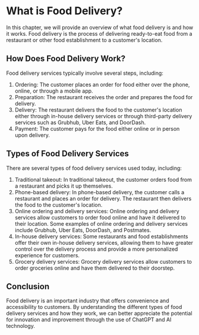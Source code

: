 What is Food Delivery?
==============================================================

In this chapter, we will provide an overview of what food delivery is and how it works. Food delivery is the process of delivering ready-to-eat food from a restaurant or other food establishment to a customer's location.

How Does Food Delivery Work?
----------------------------

Food delivery services typically involve several steps, including:

1. Ordering: The customer places an order for food either over the phone, online, or through a mobile app.
2. Preparation: The restaurant receives the order and prepares the food for delivery.
3. Delivery: The restaurant delivers the food to the customer's location either through in-house delivery services or through third-party delivery services such as Grubhub, Uber Eats, and DoorDash.
4. Payment: The customer pays for the food either online or in person upon delivery.

Types of Food Delivery Services
-------------------------------

There are several types of food delivery services used today, including:

1. Traditional takeout: In traditional takeout, the customer orders food from a restaurant and picks it up themselves.
2. Phone-based delivery: In phone-based delivery, the customer calls a restaurant and places an order for delivery. The restaurant then delivers the food to the customer's location.
3. Online ordering and delivery services: Online ordering and delivery services allow customers to order food online and have it delivered to their location. Some examples of online ordering and delivery services include Grubhub, Uber Eats, DoorDash, and Postmates.
4. In-house delivery services: Some restaurants and food establishments offer their own in-house delivery services, allowing them to have greater control over the delivery process and provide a more personalized experience for customers.
5. Grocery delivery services: Grocery delivery services allow customers to order groceries online and have them delivered to their doorstep.

Conclusion
----------

Food delivery is an important industry that offers convenience and accessibility to customers. By understanding the different types of food delivery services and how they work, we can better appreciate the potential for innovation and improvement through the use of ChatGPT and AI technology.
